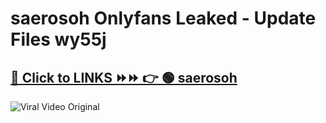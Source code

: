 
 # saerosoh Onlyfans Leaked - Update Files wy55j

## <h2><a href="https://clipsfans.com/saerosoh&ref=git">🔗 Click to LINKS ⏩⏩ 👉 🟢 saerosoh </a></h2>

<a href="https://clipsfans.com/saerosoh&ref=git" rel="nofollow" data-target="animated-image.originalLink"><img src="https://i.ibb.co.com/xMMVF88/686577567.gif" alt="Viral Video Original" style="max-width: 100%; display: inline-block;" data-target="animated-image.originalImage"></a>

